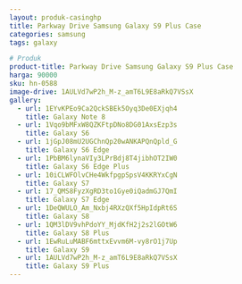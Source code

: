 ```yaml
---
layout: produk-casinghp
title: Parkway Drive Samsung Galaxy S9 Plus Case
categories: samsung
tags: galaxy

# Produk
product-title: Parkway Drive Samsung Galaxy S9 Plus Case
harga: 90000
sku: hn-0588
image-drive: 1AULVd7wP2h_M-z_amT6L9E8aRkQ7VSsX
gallery:
  - url: 1EYvKPEo9Ca2QckSBEk5Oyq3De0EXjqh4
    title: Galaxy Note 8
  - url: 1Vqo9bMFxW8QZKFtpDNo8DG01AxsEzp3s
    title: Galaxy S6
  - url: 1jGpJ08mU2UGChnQp20wANKAPQnQpld_G
    title: Galaxy S6 Edge
  - url: 1PbBM6lynaVIy3LPrBdj8T4jibhOT2IW0
    title: Galaxy S6 Edge Plus
  - url: 10iCLWFOlvCHe4WkfpgpSpsV4KKRYxCgN
    title: Galaxy S7
  - url: 17_QMS8FyzXgRD3to1Gye0iQadmGJ7QmI
    title: Galaxy S7 Edge
  - url: 1DeQWULO_Am_Nxbj4RXzQXf5HpIdpRt6S
    title: Galaxy S8
  - url: 1QM3lDV9vhPdoYY_MjdKfH2j2s2lGOtW6
    title: Galaxy S8 Plus
  - url: 1EwRuLuMABF6mttxEvvm6M-vy8rO1j7Up
    title: Galaxy S9
  - url: 1AULVd7wP2h_M-z_amT6L9E8aRkQ7VSsX
    title: Galaxy S9 Plus
---
```

